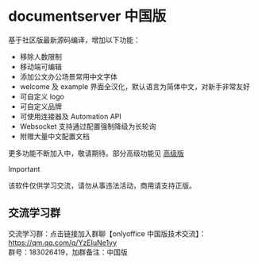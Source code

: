 # documentserver 中国版

基于社区版最新源码编译，增加以下功能：

- 移除人数限制
- 移动端可编辑
- 添加公文办公场景常用中文字体
- welcome 及 example 界面全汉化，默认语言为简体中文，对新手非常友好
- 可自定义 logo
- 可自定义品牌
- 可使用连接器及 Automation API
- Websocket 支持通过配置强制降级为长轮询
- 附赠大量中文配置文档

更多功能不断加入中，敬请期待。部分高级功能见 [高级版](./vip.md)

> [!IMPORTANT]
> 该软件仅供学习交流，请勿从事违法活动，商用请支持正版。

## 交流学习群

交流学习群：点击链接加入群聊【onlyoffice 中国版技术交流】：https://qm.qq.com/q/YzEIuNe1yy  
群号：183026419，加群备注：中国版

